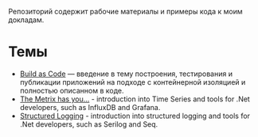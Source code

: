 Репозиторий содержит рабочие материалы и примеры кода к моим докладам.

# Темы

- [Build as Code](BuildAsCode) — введение в тему построения, тестирования и публикации приложений на подходе с контейнерной изоляцией и полностью описанном в коде.
- [The Metrix has you...](Metrix) - introduction into Time Series and tools for .Net developers, such as InfluxDB and Grafana.
- [Structured Logging](StructuredLogging) - introduction into structured logging and tools for .Net developers, such as Serilog and Seq.
